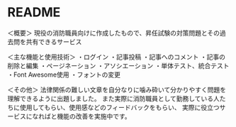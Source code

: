 # README

＜概要＞
現役の消防職員向けに作成したもので、昇任試験の対策問題とその過去問を共有できるサービス



＜主な機能と使用技術＞
・ログイン
・記事投稿
・記事へのコメント
・記事の削除と編集
・ページネーション
・アソシエーション
・単体テスト、統合テスト
・Font Awesome使用
・フォントの変更


＜その他＞
法律関係の難しい文章を自分なりに噛み砕いて分かりやすく問題を理解できるように出題しました。
また実際に消防職員として勤務している人たちに使用してもらい、使用感などのフィードバックをもらい、
実際に役立つサービスになればと機能の改善を実施中です。
